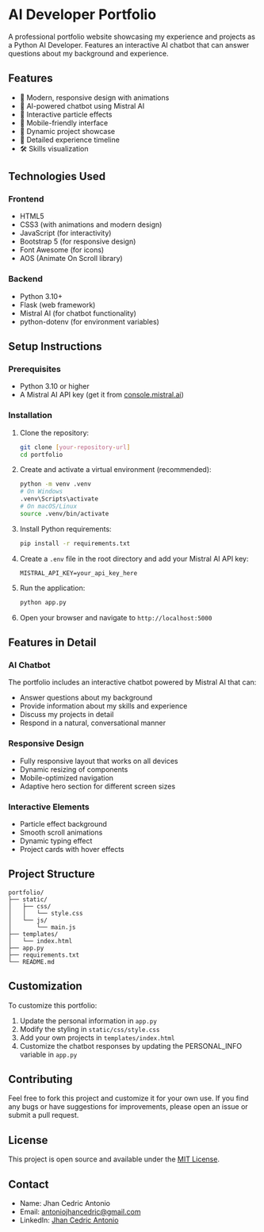 # AI Developer Portfolio

A professional portfolio website showcasing my experience and projects as a Python AI Developer. Features an interactive AI chatbot that can answer questions about my background and experience.

## Features
- 🎨 Modern, responsive design with animations
- 💬 AI-powered chatbot using Mistral AI
- 🌟 Interactive particle effects
- 📱 Mobile-friendly interface
- 🚀 Dynamic project showcase
- 💼 Detailed experience timeline
- 🛠️ Skills visualization

## Technologies Used
### Frontend
- HTML5
- CSS3 (with animations and modern design)
- JavaScript (for interactivity)
- Bootstrap 5 (for responsive design)
- Font Awesome (for icons)
- AOS (Animate On Scroll library)

### Backend
- Python 3.10+
- Flask (web framework)
- Mistral AI (for chatbot functionality)
- python-dotenv (for environment variables)

## Setup Instructions

### Prerequisites
- Python 3.10 or higher
- A Mistral AI API key (get it from [console.mistral.ai](https://console.mistral.ai))

### Installation
1. Clone the repository:
   ```bash
   git clone [your-repository-url]
   cd portfolio
   ```

2. Create and activate a virtual environment (recommended):
   ```bash
   python -m venv .venv
   # On Windows
   .venv\Scripts\activate
   # On macOS/Linux
   source .venv/bin/activate
   ```

3. Install Python requirements:
   ```bash
   pip install -r requirements.txt
   ```

4. Create a `.env` file in the root directory and add your Mistral AI API key:
   ```
   MISTRAL_API_KEY=your_api_key_here
   ```

5. Run the application:
   ```bash
   python app.py
   ```

6. Open your browser and navigate to `http://localhost:5000`

## Features in Detail

### AI Chatbot
The portfolio includes an interactive chatbot powered by Mistral AI that can:
- Answer questions about my background
- Provide information about my skills and experience
- Discuss my projects in detail
- Respond in a natural, conversational manner

### Responsive Design
- Fully responsive layout that works on all devices
- Dynamic resizing of components
- Mobile-optimized navigation
- Adaptive hero section for different screen sizes

### Interactive Elements
- Particle effect background
- Smooth scroll animations
- Dynamic typing effect
- Project cards with hover effects

## Project Structure
```
portfolio/
├── static/
│   ├── css/
│   │   └── style.css
│   └── js/
│       └── main.js
├── templates/
│   └── index.html
├── app.py
├── requirements.txt
└── README.md
```

## Customization
To customize this portfolio:
1. Update the personal information in `app.py`
2. Modify the styling in `static/css/style.css`
3. Add your own projects in `templates/index.html`
4. Customize the chatbot responses by updating the PERSONAL_INFO variable in `app.py`

## Contributing
Feel free to fork this project and customize it for your own use. If you find any bugs or have suggestions for improvements, please open an issue or submit a pull request.

## License
This project is open source and available under the [MIT License](LICENSE).

## Contact
- Name: Jhan Cedric Antonio
- Email: antoniojhancedric@gmail.com
- LinkedIn: [Jhan Cedric Antonio](https://www.linkedin.com/in/jhan-cedric-antonio-435666297/)
